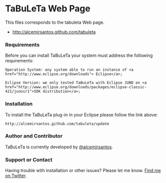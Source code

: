 TaBuLeTa Web Page
=================

This files corresponds to the tabuleta Web page.
* http://alcemirsantos.github.com/tabuleta

### Requirements
Before you can install TaBuLeTa your system must address the following requirements:
```
Operation System: any system able to run an instance of <a href="http://www.eclipse.org/downloads"> Eclipse</a>;

Eclipse Version: we only tested TaBuLeTa with Eclipse JUNO on <a href="http://www.eclipse.org/downloads/packages/eclipse-classic-421/junosr1">SDK distribution</a>;
```

### Installation
To install the TaBuLeTa plug-in in your Eclipse please follow the link above:
```
http://alcemirsantos.github.com/tabuleta/update		
```     

### Author and Contributor
TaBuLeTa is currently developed by <a href="http://www.twitter.com/alcemirsantos">@alcemirsantos</a>.

### Support or Contact

Having trouble with installation or other issues? Please let me know. <a href="http://www.twitter.com/alcemirsantos">Find me on Twitter</a>.